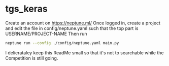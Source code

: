 # tgs_keras

Create an account on https://neptune.ml/
Once logged in, create a project and edit the file in config/neptune.yaml such that the top part is USERNAME/PROJECT-NAME
Then run 
```bash
neptune run --config ./config/neptune.yaml main.py
```

I delierataley keep this ReadMe small so that it's not to searchable while the Competition is still going.
